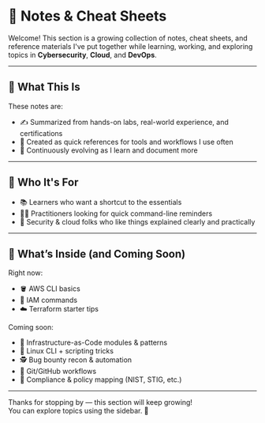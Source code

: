 # 🧠 Notes & Cheat Sheets

Welcome! This section is a growing collection of notes, cheat sheets, and reference materials I've put together while learning, working, and exploring topics in **Cybersecurity**, **Cloud**, and **DevOps**.

---

## 📌 What This Is

These notes are:
- ✍️ Summarized from hands-on labs, real-world experience, and certifications
- 🧰 Created as quick references for tools and workflows I use often
- 🧪 Continuously evolving as I learn and document more

---

## 🧭 Who It's For

- 📚 Learners who want a shortcut to the essentials
- 🧑‍💻 Practitioners looking for quick command-line reminders
- 🔐 Security & cloud folks who like things explained clearly and practically

---

## 📂 What’s Inside (and Coming Soon)

Right now:
- 🪣 AWS CLI basics
- 🔐 IAM commands
- ☁️ Terraform starter tips

Coming soon:
- 🧱 Infrastructure-as-Code modules & patterns
- 🐧 Linux CLI + scripting tricks
- 🕵️ Bug bounty recon & automation
- 🔄 Git/GitHub workflows
- 📜 Compliance & policy mapping (NIST, STIG, etc.)

---

Thanks for stopping by — this section will keep growing!  
You can explore topics using the sidebar. 🙌
